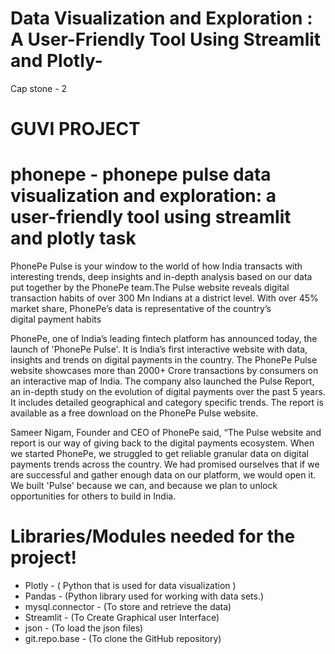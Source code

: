 # Data Visualization and Exploration : A User-Friendly Tool Using Streamlit and Plotly-
Cap stone - 2 
# GUVI PROJECT 

# phonepe - phonepe pulse data visualization and exploration: a user-friendly tool using streamlit and plotly task 

PhonePe Pulse is your window to the world of how India transacts with interesting trends, deep insights and in-depth analysis based on our data put together by the PhonePe team.The Pulse website reveals digital transaction habits of over 300 Mn Indians at a district level. With over 45% market share, PhonePe’s data is representative of the country’s digital payment habits


PhonePe, one of India’s leading fintech platform has announced today, the launch of 'PhonePe Pulse'. It is India’s first interactive website with data, insights and trends on digital payments in the country. The PhonePe Pulse website showcases more than 2000+ Crore transactions by consumers on an interactive map of India.
The company also launched the Pulse Report, an in-depth study on the evolution of digital payments over the past 5 years. It includes detailed geographical and category specific trends. The report is available as a free download on the PhonePe Pulse website.


Sameer Nigam, Founder and CEO of PhonePe said, “The Pulse website and report is our way of giving back to the digital payments ecosystem. When we started PhonePe, we struggled to get reliable granular data on digital payments trends across the country. We had promised ourselves that if we are successful and gather enough data on our platform, we would open it. We built 'Pulse' because we can, and because we plan to unlock opportunities for others to build in India.



 # Libraries/Modules needed for the project!

 
* Plotly - ( Python that is used for data visualization )
*  Pandas - (Python library used for working with data sets.)
* mysql.connector - (To store and retrieve the data)
* Streamlit - (To Create Graphical user Interface)
* json - (To load the json files)
* git.repo.base - (To clone the GitHub repository)
